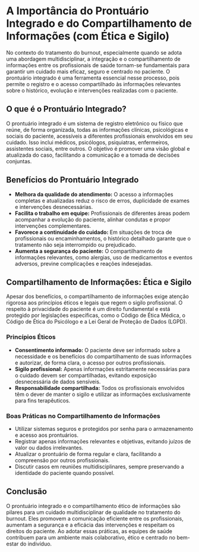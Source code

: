 # A Importância do Prontuário Integrado e do Compartilhamento de Informações (com Ética e Sigilo)

No contexto do tratamento do burnout, especialmente quando se adota uma abordagem multidisciplinar, a integração e o compartilhamento de informações entre os profissionais de saúde tornam-se fundamentais para garantir um cuidado mais eficaz, seguro e centrado no paciente. O prontuário integrado é uma ferramenta essencial nesse processo, pois permite o registro e o acesso compartilhado às informações relevantes sobre o histórico, evolução e intervenções realizadas com o paciente.

## O que é o Prontuário Integrado?

O prontuário integrado é um sistema de registro eletrônico ou físico que reúne, de forma organizada, todas as informações clínicas, psicológicas e sociais do paciente, acessíveis a diferentes profissionais envolvidos em seu cuidado. Isso inclui médicos, psicólogos, psiquiatras, enfermeiros, assistentes sociais, entre outros. O objetivo é promover uma visão global e atualizada do caso, facilitando a comunicação e a tomada de decisões conjuntas.

## Benefícios do Prontuário Integrado

- **Melhora da qualidade do atendimento:** O acesso a informações completas e atualizadas reduz o risco de erros, duplicidade de exames e intervenções desnecessárias.
- **Facilita o trabalho em equipe:** Profissionais de diferentes áreas podem acompanhar a evolução do paciente, alinhar condutas e propor intervenções complementares.
- **Favorece a continuidade do cuidado:** Em situações de troca de profissionais ou encaminhamentos, o histórico detalhado garante que o tratamento não seja interrompido ou prejudicado.
- **Aumenta a segurança do paciente:** O compartilhamento de informações relevantes, como alergias, uso de medicamentos e eventos adversos, previne complicações e reações indesejadas.

## Compartilhamento de Informações: Ética e Sigilo

Apesar dos benefícios, o compartilhamento de informações exige atenção rigorosa aos princípios éticos e legais que regem o sigilo profissional. O respeito à privacidade do paciente é um direito fundamental e está protegido por legislações específicas, como o Código de Ética Médica, o Código de Ética do Psicólogo e a Lei Geral de Proteção de Dados (LGPD).

### Princípios Éticos

- **Consentimento informado:** O paciente deve ser informado sobre a necessidade e os benefícios do compartilhamento de suas informações e autorizar, de forma clara, o acesso por outros profissionais.
- **Sigilo profissional:** Apenas informações estritamente necessárias para o cuidado devem ser compartilhadas, evitando exposição desnecessária de dados sensíveis.
- **Responsabilidade compartilhada:** Todos os profissionais envolvidos têm o dever de manter o sigilo e utilizar as informações exclusivamente para fins terapêuticos.

### Boas Práticas no Compartilhamento de Informações

- Utilizar sistemas seguros e protegidos por senha para o armazenamento e acesso aos prontuários.
- Registrar apenas informações relevantes e objetivas, evitando juízos de valor ou dados irrelevantes.
- Atualizar o prontuário de forma regular e clara, facilitando a compreensão por outros profissionais.
- Discutir casos em reuniões multidisciplinares, sempre preservando a identidade do paciente quando possível.

## Conclusão

O prontuário integrado e o compartilhamento ético de informações são pilares para um cuidado multidisciplinar de qualidade no tratamento do burnout. Eles promovem a comunicação eficiente entre os profissionais, aumentam a segurança e a eficácia das intervenções e respeitam os direitos do paciente. Ao adotar essas práticas, as equipes de saúde contribuem para um ambiente mais colaborativo, ético e centrado no bem-estar do indivíduo.